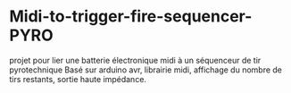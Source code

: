# Midi-to-trigger-fire-sequencer-PYRO
projet pour lier une batterie électronique midi à un séquenceur de tir pyrotechnique 
Basé sur arduino avr, librairie midi, affichage du nombre de tirs restants, sortie haute impédance.
